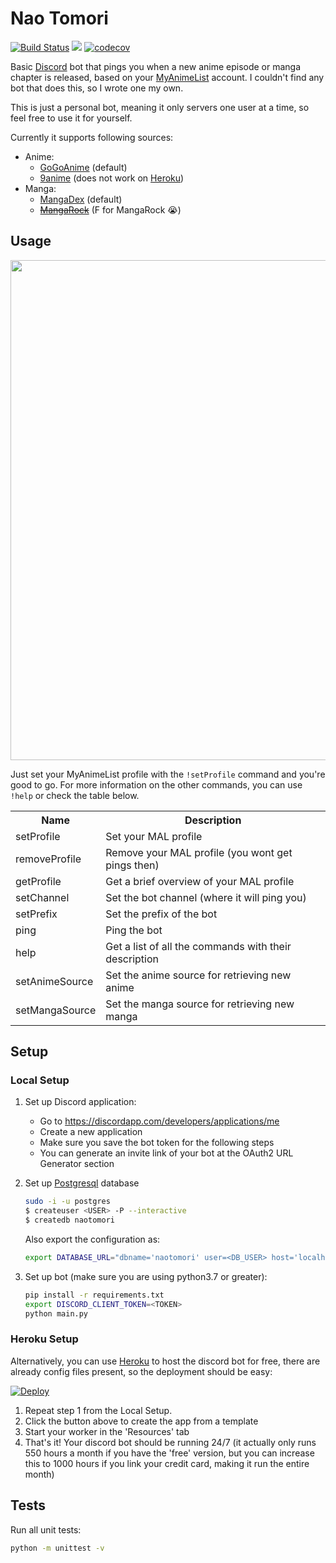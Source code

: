# Nao Tomori
[![Build Status](https://travis-ci.org/ZhongXiLu/NaoTomori.svg?branch=master)](https://travis-ci.org/ZhongXiLu/NaoTomori)
[![](https://github.com/ZhongXiLu/NaoTomori/workflows/Python%20CI/badge.svg)](https://github.com/ZhongXiLu/NaoTomori/actions?query=workflow%3A%22Python+CI%22)
[![codecov](https://codecov.io/gh/ZhongXiLu/NaoTomori/branch/master/graph/badge.svg)](https://codecov.io/gh/ZhongXiLu/NaoTomori)

Basic [Discord](https://discordapp.com/) bot that pings you when a new anime episode or manga chapter is released, based on your [MyAnimeList](https://myanimelist.net/) account. I couldn't find any bot that does this, so I wrote one my own.

This is just a personal bot, meaning it only servers one user at a time, so feel free to use it for yourself.

Currently it supports following sources:
- Anime:
    - [GoGoAnime](https://www4.gogoanime.io/) (default)
    - [9anime](https://www1.9anime.nl/home) (does not work on [Heroku](https://www.heroku.com/))
- Manga:
    - [MangaDex](https://mangadex.org/) (default)
    - ~~[MangaRock](https://mangarock.com/)~~ (F for MangaRock 😭)

## Usage

<img src="https://i.imgur.com/w3FczKe.png" width="800">

Just set your MyAnimeList profile with the `!setProfile` command and you're good to go. For more information on the other commands, you can use `!help` or check the table below.

<table>
    <tr>
        <th>Name</th>
        <th>Description</th>
    </tr>
    <tr>
        <td>setProfile</td>
        <td>Set your MAL profile</td>
    </tr>
    <tr>
        <td>removeProfile</td>
        <td>Remove your MAL profile (you wont get pings then)</td>
    </tr>
    <tr>
        <td>getProfile</td>
        <td>Get a brief overview of your MAL profile</td>
    </tr>
    <tr>
        <td>setChannel</td>
        <td>Set the bot channel (where it will ping you)</td>
    </tr>
    <tr>
        <td>setPrefix</td>
        <td>Set the prefix of the bot</td>
    </tr>
    <tr>
        <td>ping</td>
        <td>Ping the bot</td>
    </tr>
    <tr>
        <td>help</td>
        <td>Get a list of all the commands with their description</td>
    </tr>
    <tr>
        <td>setAnimeSource</td>
        <td>Set the anime source for retrieving new anime</td>
    </tr>
    <tr>
        <td>setMangaSource</td>
        <td>Set the manga source for retrieving new manga</td>
    </tr>
</table>

## Setup

### Local Setup

1. Set up Discord application:
    - Go to https://discordapp.com/developers/applications/me
    - Create a new application
    - Make sure you save the bot token for the following steps
    - You can generate an invite link of your bot at the OAuth2 URL Generator section
2. Set up [Postgresql](https://www.postgresql.org/) database
    ```bash
    sudo -i -u postgres
    $ createuser <USER> -P --interactive
    $ createdb naotomori
    ```
    Also export the configuration as:
    ```bash
    export DATABASE_URL="dbname='naotomori' user=<DB_USER> host='localhost' password=<DB_PASSWORD>"
    ```

3. Set up bot (make sure you are using python3.7 or greater):
    ```bash
    pip install -r requirements.txt
    export DISCORD_CLIENT_TOKEN=<TOKEN>
    python main.py
    ```

### Heroku Setup

Alternatively, you can use [Heroku](https://www.heroku.com/) to host the discord bot for free, there are already config files present, so the deployment should be easy:

[![Deploy](https://www.herokucdn.com/deploy/button.png)](https://heroku.com/deploy?template=https://github.com/ZhongXiLu/NaoTomori)

1. Repeat step 1 from the Local Setup.
2. Click the button above to create the app from a template
3. Start your worker in the 'Resources' tab
4. That's it! Your discord bot should be running 24/7 (it actually only runs 550 hours a month if you have the 'free' version, but you can increase this to 1000 hours if you link your credit card, making it run the entire month)

## Tests

Run all unit tests:
```bash
python -m unittest -v
```
